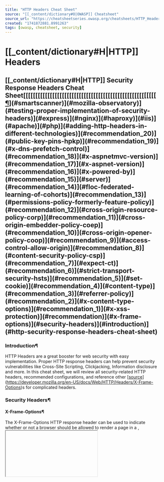 ```yaml
---
title: "HTTP Headers Cheat Sheet"
source: "[[_content/dictionary#O|OWASP]] Cheatsheet"
source_url: "https://cheatsheetseries.owasp.org/cheatsheets/HTTP_Headers_Cheat_Sheet.html"
created: "1741872881.8991263"
tags: [owasp, cheatsheet, security]
---
```

# [[_content/dictionary#H|HTTP]] Headers

## [[_content/dictionary#H|HTTP]] Security Response Headers Cheat Sheet[[[[[[[[[[[[[[[[[[[[[[[[[[[[[[[[[[[[[[[[[[[[[[[[[[[[[[[[¶](#references)](#smartscanner)](#mozilla-observatory)](#testing-proper-implementation-of-security-headers)](#express)](#nginx)](#haproxy)](#iis)](#apache)](#php)](#adding-http-headers-in-different-technologies)](#recommendation_20)](#public-key-pins-hpkp)](#recommendation_19)](#x-dns-prefetch-control)](#recommendation_18)](#x-aspnetmvc-version)](#recommendation_17)](#x-aspnet-version)](#recommendation_16)](#x-powered-by)](#recommendation_15)](#server)](#recommendation_14)](#floc-federated-learning-of-cohorts)](#recommendation_13)](#permissions-policy-formerly-feature-policy)](#recommendation_12)](#cross-origin-resource-policy-corp)](#recommendation_11)](#cross-origin-embedder-policy-coep)](#recommendation_10)](#cross-origin-opener-policy-coop)](#recommendation_9)](#access-control-allow-origin)](#recommendation_8)](#content-security-policy-csp)](#recommendation_7)](#expect-ct)](#recommendation_6)](#strict-transport-security-hsts)](#recommendation_5)](#set-cookie)](#recommendation_4)](#content-type)](#recommendation_3)](#referrer-policy)](#recommendation_2)](#x-content-type-options)](#recommendation_1)](#x-xss-protection)](#recommendation)](#x-frame-options)](#security-headers)](#introduction)](#http-security-response-headers-cheat-sheet)
### Introduction¶
HTTP Headers are a great booster for web security with easy implementation. Proper HTTP response headers can help prevent security vulnerabilities like Cross-Site Scripting, Clickjacking, Information disclosure and more.
In this cheat sheet, we will review all security-related HTTP headers, recommended configurations, and reference other [[source](https://developer.mozilla.org/en-[[_content/dictionary#U|US]]/docs/Web/HTTP/Headers/X-[[_content/dictionary#X|XSS]]-Protection)](https://developer.mozilla.org/en-US/docs/Web/HTTP/Headers/X-Frame-Options)s for complicated headers.
### Security Headers¶
#### X-Frame-Options¶
The X-Frame-Options HTTP response header can be used to indicate whether or not a browser should be allowed to render a page in a <frame>, <iframe>, <embed> or <object>. Sites can use this to avoid [clickjacking](https://owasp.org/www-community/attacks/Clickjacking) attacks, by ensuring that their content is not embedded into other sites.
Content Security Policy ([[_content/dictionary#C|CSP]]) frame-ancestors directive obsoletes X-Frame-Options for supporting browsers (source).
X-Frame-Options header is only useful when the HTTP response where it is included has something to interact with (e.g. links, buttons). If the HTTP response is a redirect or an [[_content/dictionary#A|API]] returning [[_content/dictionary#J|JSON]] data, X-Frame-Options does not provide any security.
##### ##### ##### ##### ##### ##### ##### ##### ##### ##### ##### ##### ##### ##### ##### ##### ##### ##### ##### ##### ##### Recommendation¶
Use Content Security Policy (CSP) frame-ancestors directive if possible.
Do not allow displaying of the page in a frame.

X-Frame-Options: [[_content/dictionary#D|DENY]]

#### X-[[_content/dictionary#X|XSS]]-Protection¶
The [[_content/dictionary#H|HTTP]] X-XSS-Protection response header is a feature of Internet Explorer, Chrome, and Safari that stops pages from loading when they detect reflected cross-site scripting (XSS) attacks.
[[_content/dictionary#W|WARNING]]: Even though this header can protect users of older web browsers that don't yet support [[_content/dictionary#C|CSP]], in some cases, this header can create XSS vulnerabilities in otherwise safe websites source.
Recommendation¶
Use a Content Security Policy (CSP) that disables the use of inline [[_content/dictionary#J|JavaScript]].
Do not set this header or explicitly turn it off.

X-[[_content/dictionary#X|XSS]]-Protection: 0

Please see [[Mozilla](https://blog.mozilla.org/en/privacy-security/privacy-analysis-of-floc/) X-[[_content/dictionary#X|XSS]]-Protection](https://developer.mozilla.org/en-[[_content/dictionary#U|US]]/docs/Web/[[_content/dictionary#H|HTTP]]/Headers/X-XSS-Protection) for details.
#### X-Content-Type-Options¶
The X-Content-Type-Options response HTTP header is used by the server to indicate to the browsers that the [[[_content/dictionary#M|MIME]] types](https://developer.mozilla.org/en-US/docs/Web/HTTP/Basics_of_HTTP/MIME_types) advertised in the Content-Type headers should be followed and not guessed.
This header is used to block browsers' [MIME type sniffing](https://developer.mozilla.org/en-US/docs/Web/HTTP/Basics_of_HTTP/MIME_types#mime_sniffing), which can transform non-executable MIME types into executable MIME types ([MIME Confusion Attacks](https://blog.mozilla.org/security/2016/08/26/mitigating-mime-confusion-attacks-in-firefox/)).
Recommendation¶
Set the Content-Type header correctly throughout the site.

X-Content-Type-Options: nosniff

#### Referrer-Policy¶
The Referrer-Policy [[_content/dictionary#H|HTTP]] header controls how much referrer information (sent via the Referer header) should be included with requests.
Recommendation¶
Referrer policy has been supported by browsers since 2014. Today, the default behavior in modern browsers is to no longer send all referrer information (origin, path, and query string) to the same site but to only send the origin to other sites. However, since not all users may be using the latest browsers we suggest forcing this behavior by sending this header on all responses.

Referrer-Policy: strict-origin-when-cross-origin

[[_content/dictionary#N|NOTE]]: For more information on configuring this header please see [Mozilla Referrer-Policy](https://developer.mozilla.org/en-[[_content/dictionary#U|US]]/docs/Web/[[_content/dictionary#H|HTTP]]/Headers/Referrer-Policy).

#### Content-Type¶
The Content-Type representation header is used to indicate the original media type of the resource (before any content encoding is applied for sending). If not set correctly, the resource (e.g. an image) may be interpreted as [[_content/dictionary#H|HTML]], making [[_content/dictionary#X|XSS]] vulnerabilities possible.
Although it is recommended to always set the Content-Type header correctly, it would constitute a vulnerability only if the content is intended to be rendered by the client and the resource is untrusted (provided or modified by a user).
Recommendation¶

Content-Type: text/html; charset=[[_content/dictionary#U|UTF]]-8

- [[_content/dictionary#N|NOTE]]: the charset attribute is necessary to prevent [[_content/dictionary#X|XSS]] in [[_content/dictionary#H|HTML]] pages
- [[_content/dictionary#N|NOTE]]: the text/html can be any of the possible [[_content/dictionary#M|MIME]] types

#### Set-Cookie¶
The Set-Cookie [[_content/dictionary#H|HTTP]] response header is used to send a cookie from the server to the user agent, so the user agent can send it back to the server later. To send multiple cookies, multiple Set-Cookie headers should be sent in the same response.
This is not a security header per se, but its security attributes are crucial.
Recommendation¶

Please read [Session Management Cheat Sheet](https://cheatsheetseries.owasp.org/cheatsheets/Session_Management_Cheat_Sheet.html#cookies) for a detailed explanation on cookie configuration options.

#### Strict-Transport-Security ([[_content/dictionary#H|HSTS]])¶
The [[_content/dictionary#H|HTTP]] Strict-Transport-Security response header (often abbreviated as HSTS) lets a website tell browsers that it should only be accessed using [[_content/dictionary#H|HTTPS]], instead of using HTTP.
Recommendation¶

Strict-Transport-Security: max-age=63072000; includeSubDomains; preload

- [[_content/dictionary#N|NOTE]]: Read carefully how this header works before using it. If the [[_content/dictionary#H|HSTS]] header is misconfigured or if there is a problem with the [[_content/dictionary#S|SSL]]/[[_content/dictionary#T|TLS]] certificate being used, legitimate users might be unable to access the website. For example, if the HSTS header is set to a very long duration and the [[_content/dictionary#S|SSL]]/[[_content/dictionary#T|TLS]] certificate expires or is revoked, legitimate users might be unable to access the website until the HSTS header duration has expired.

Please checkout [[HTTP_Strict_Transport_Security_Cheat_Sheet|[[_content/dictionary#H|HTTP]] Strict Transport Security Cheat Sheet]] for more information.
#### Expect-[[_content/dictionary#C|CT]] ❌¶
The Expect-CT header lets sites opt-in to reporting of Certificate Transparency (CT) requirements. Given that mainstream clients now require CT qualification, the only remaining value is reporting such occurrences to the nominated report-uri value in the header. The header is now less about enforcement and more about detection/reporting.
Recommendation¶
Do not use it. Mozilla [recommends](https://developer.mozilla.org/en-[[_content/dictionary#U|US]]/docs/Web/HTTP/Headers/Expect-CT) avoiding it, and removing it from existing code if possible.
#### Content-Security-Policy ([[_content/dictionary#C|CSP]])¶
Content Security Policy (CSP) is a security feature that is used to specify the origin of content that is allowed to be loaded on a website or in a web applications. It is an added layer of security that helps to detect and mitigate certain types of attacks, including Cross-Site Scripting ([[_content/dictionary#X|XSS]]) and data injection attacks. These attacks are used for everything from data theft to site defacement to distribution of malware.

- [[_content/dictionary#N|NOTE]]: This header is relevant to be applied in pages which can load and interpret scripts and code, but might be meaningless in the response of a [[_content/dictionary#R|REST]] [[_content/dictionary#A|API]] that returns content that is not going to be rendered.

Recommendation¶
Content Security Policy is complex to configure and maintain. For an explanation on customization options, please read [[Content_Security_Policy_Cheat_Sheet|Content Security Policy Cheat Sheet]]
#### [Access-Control-Allow-Origin](https://developer.mozilla.org/en-[[_content/dictionary#U|US]]/docs/Web/[[_content/dictionary#H|HTTP]]/Headers/Access-Control-Allow-Origin)¶
If you don't use this header, your site is protected by default by the Same Origin Policy ([[_content/dictionary#S|SOP]]). What this header does is relax this control in specified circumstances.
The Access-Control-Allow-Origin is a [[_content/dictionary#C|CORS]] (cross-origin resource sharing) header. This header indicates whether the response it is related to can be shared with requesting code from the given origin. In other words, if siteA requests a resource from siteB, siteB should indicate in its Access-Control-Allow-Origin header that siteA is allowed to fetch that resource, if not, the access is blocked due to Same Origin Policy (SOP).
Recommendation¶
If you use it, set specific [origins](https://developer.mozilla.org/en-US/docs/Glossary/Origin) instead of *. Checkout Access-Control-Allow-Origin for details.

Access-Control-Allow-Origin: https://yoursite.com

- [[_content/dictionary#N|NOTE]]: The use of '*' might be necessary depending on your needs. For example, for a public [[_content/dictionary#A|API]] that should be accessible from any origin, it might be necessary to allow '*'.

#### Cross-Origin-Opener-Policy ([[_content/dictionary#C|COOP]])¶
The [[_content/dictionary#H|HTTP]] Cross-Origin-Opener-Policy (COOP) response header allows you to ensure a top-level document does not share a browsing context group with cross-origin documents.
This header works together with Cross-Origin-Embedder-Policy ([[_content/dictionary#C|COEP]]) and Cross-Origin-Resource-Policy ([[[_content/dictionary#C|CORP]]](#cross-origin-resource-policy)) explained below.
This mechanism protects against attacks like [Spectre](https://meltdownattack.com/) which can cross the security boundary established by Same Origin Policy ([[_content/dictionary#S|SOP]]) for resources in the same browsing context group.
As this headers are very related to browsers, it may not make sense to be applied to [[_content/dictionary#R|REST]] APIs or clients that are not browsers.
Recommendation¶
Isolates the browsing context exclusively to same-origin documents.

Cross-Origin-Opener-Policy: same-origin

#### Cross-Origin-Embedder-Policy ([[_content/dictionary#C|COEP]])¶
The [[_content/dictionary#H|HTTP]] Cross-Origin-Embedder-Policy (COEP) response header prevents a document from loading any cross-origin resources that don't explicitly grant the document permission (using [[_content/dictionary#C|CORP]] or [[_content/dictionary#C|CORS]]).

- [[_content/dictionary#N|NOTE]]: Enabling this will block cross-origin resources not configured correctly from loading.

Recommendation¶
A document can only load resources from the same origin, or resources explicitly marked as loadable from another origin.

Cross-Origin-Embedder-Policy: require-corp

- [[_content/dictionary#N|NOTE]]: you can bypass it for specific resources by adding the crossorigin attribute:
- <img src="https://thirdparty.com/img.png" crossorigin>

#### Cross-Origin-Resource-Policy ([[_content/dictionary#C|CORP]])¶
The Cross-Origin-Resource-Policy (CORP) header allows you to control the set of origins that are empowered to include a resource. It is a robust defense against attacks like Spectre, as it allows browsers to block a given response before it enters an attacker's process.
Recommendation¶
Limit current resource loading to the site and sub-domains only.

Cross-Origin-Resource-Policy: same-site

#### [Permissions-Policy](https://developer.mozilla.org/en-[[_content/dictionary#U|US]]/docs/Web/[[_content/dictionary#H|HTTP]]/Headers/Permissions-Policy) (formerly Feature-Policy)¶
Permissions-Policy allows you to control which origins can use which browser features, both in the top-level page and in embedded frames. For every feature controlled by Feature Policy, the feature is only enabled in the current document or frame if its origin matches the allowed list of origins. This means that you can configure your site to never allow the camera or microphone to be activated. This prevents that an injection, for example an [[_content/dictionary#X|XSS]], enables the camera, the microphone, or other browser feature.
More information: Permissions-Policy
Recommendation¶
Set it and disable all the features that your site does not need or allow them only to the authorized domains:

Permissions-Policy: geolocation=(), camera=(), microphone=()

- [[_content/dictionary#N|NOTE]]: This example is disabling geolocation, camera, and microphone for all domains.

#### FLoC (Federated Learning of Cohorts)¶
FLoC is a method proposed by Google in 2021 to deliver interest-based advertisements to groups of users ("cohorts"). The [Electronic Frontier Foundation](https://www.eff.org/deeplinks/2021/03/googles-floc-terrible-idea), Mozilla, and others believe FLoC does not do enough to protect users' privacy.
Recommendation¶
A site can declare that it does not want to be included in the user's list of sites for cohort calculation by sending this [[_content/dictionary#H|HTTP]] header.

Permissions-Policy: interest-cohort=()

#### Server¶
The Server header describes the software used by the origin server that handled the request — that is, the server that generated the response.
This is not a security header, but how it is used is relevant for security.
Recommendation¶
Remove this header or set non-informative values.

Server: webserver

- [[_content/dictionary#N|NOTE]]: Remember that attackers have other means of fingerprinting the server technology.

#### X-Powered-By¶
The X-Powered-By header describes the technologies used by the webserver. This information exposes the server to attackers. Using the information in this header, attackers can find vulnerabilities easier.
Recommendation¶
Remove all X-Powered-By headers.

- - - [[_content/dictionary#N|NOTE]]: Remember that attackers have other means of fingerprinting your tech stack.

#### X-[[_content/dictionary#A|AspNet]]-Version¶
Provides information about the .[[_content/dictionary#N|NET]] version.
Recommendation¶
Disable sending this header. Add the following line in your web.config in the <system.web> section to remove it.
<httpRuntime enableVersionHeader="false" />

[[_content/dictionary#N|NOTE]]: Remember that attackers have other means of fingerprinting your tech stack.

#### X-[[_content/dictionary#A|AspNetMvc]]-Version¶
Provides information about the .[[_content/dictionary#N|NET]] version.
Recommendation¶
Disable sending this header. To remove the X-AspNetMvc-Version header, add the below line in Global.asax file.
[[_content/dictionary#M|MvcHandler]].[[_content/dictionary#D|DisableMvcResponseHeader]] = true;

[[_content/dictionary#N|NOTE]]: Remember that attackers have other means of fingerprinting your tech stack.

#### X-[[_content/dictionary#D|DNS]]-Prefetch-Control¶
The X-DNS-Prefetch-Control [[_content/dictionary#H|HTTP]] response header controls DNS prefetching, a feature by which browsers proactively perform domain name resolution on both links that the user may choose to follow as well as URLs for items referenced by the document, including images, [[_content/dictionary#C|CSS]], [[_content/dictionary#J|JavaScript]], and so forth.
Recommendation¶
The default behavior of browsers is to perform DNS caching which is good for most websites.
If you do not control links on your website, you might want to set off as a value to disable DNS prefetch to avoid leaking information to those domains.

X-[[_content/dictionary#D|DNS]]-Prefetch-Control: off

- [[_content/dictionary#N|NOTE]]: Do not rely in this functionality for anything production sensitive: it is not standard or fully supported and implementation may vary among browsers.

#### Public-Key-Pins ([[_content/dictionary#H|HPKP]])¶
The HTTP Public-Key-Pins response header is used to associate a specific cryptographic public key with a certain web server to decrease the risk of [[_content/dictionary#M|MITM]] attacks with forged certificates.
Recommendation¶
This header is deprecated and should not be used anymore.
### Adding [[_content/dictionary#H|HTTP]] Headers in Different Technologies¶
#### [[_content/dictionary#P|PHP]]¶
The sample code below sets the X-Frame-Options header in PHP.
header("X-Frame-Options: [[_content/dictionary#D|DENY]]");

#### Apache¶
Below is an .htaccess sample configuration which sets the X-Frame-Options header in Apache. Note that without the always option, the header will only be sent for certain status codes, as described in [the Apache documentation](https://httpd.apache.org/docs/2.4/mod/mod_headers.html#header).
<[[_content/dictionary#I|IfModule]] mod_headers.c>
Header always set X-Frame-Options "[[_content/dictionary#D|DENY]]"
</IfModule>

#### [[_content/dictionary#I|IIS]]¶
Add configurations below to your Web.config in IIS to send the X-Frame-Options header.
<system.webServer>
...
 <httpProtocol>
   <customHeaders>
     <add name="X-Frame-Options" value="[[_content/dictionary#D|DENY]]" />
   </customHeaders>
 </httpProtocol>
...
</system.webServer>

#### HAProxy¶
Add the line below to your front-end, listen, or backend configurations to send the X-Frame-Options header.
http-response set-header X-Frame-Options [[_content/dictionary#D|DENY]]

#### Nginx¶
Below is a sample configuration, it sets the X-Frame-Options header in Nginx. Note that without the always option, the header will only be sent for certain status codes, as described in [the nginx documentation](https://nginx.org/en/docs/http/ngx_http_headers_module.html#add_header).
add_header "X-Frame-Options" "[[_content/dictionary#D|DENY]]" always;

#### Express¶
You can use [helmet](https://www.npmjs.com/package/helmet) to setup [[_content/dictionary#H|HTTP]] headers in Express. The code below is sample for adding the X-Frame-Options header.
const helmet = require('helmet');
const app = express();
// Sets "X-Frame-Options: [[_content/dictionary#S|SAMEORIGIN]]"
app.use(
 helmet.frameguard({
   action: "sameorigin",
 })
);

### Testing Proper Implementation of Security Headers¶
#### [Mozilla Observatory](https://observatory.mozilla.org/)¶
The Mozilla Observatory is an online tool which helps you to check your website's header status.
#### [[[_content/dictionary#S|SmartScanner]]](https://www.thesmartscanner.com/)¶
SmartScanner has a dedicated [test profile](https://www.thesmartscanner.com/docs/configuring-security-tests) for testing security of [[_content/dictionary#H|HTTP]] headers.
Online tools usually test the homepage of the given address. But SmartScanner scans the whole website. So, you can make sure all of your web pages have the right HTTP Headers in place.
### References¶

[- Mozilla: X-Frame-Options](https://developer.mozilla.org/en-[[_content/dictionary#U|US]]/docs/Web/[[_content/dictionary#H|HTTP]]/Headers/X-Frame-Options)
[- Mozilla: X-[[_content/dictionary#X|XSS]]-Protection](https://developer.mozilla.org/en-US/docs/Web/HTTP/Headers/X-XSS-Protection)
[- hstspreload.org](https://hstspreload.org/)
[- Mozilla: Strict-Transport-Security](https://developer.mozilla.org/en-US/docs/Web/HTTP/Headers/Strict-Transport-Security)
[- Mozilla: Content-Type](https://developer.mozilla.org/en-US/docs/Web/HTTP/Headers/Content-Type)
[- Mozilla: Expect-[[_content/dictionary#C|CT]]](https://developer.mozilla.org/en-US/docs/Web/HTTP/Headers/Expect-CT)
[- Mozilla: Set-Cookie](https://developer.mozilla.org/en-US/docs/Web/HTTP/Headers/Set-Cookie)
[- content-security-policy.com](https://content-security-policy.com/)
[- Mozilla: Cross-Origin-Opener-Policy](https://developer.mozilla.org/en-US/docs/Web/HTTP/Headers/Cross-Origin-Opener-Policy)
[- resourcepolicy.fyi](https://resourcepolicy.fyi/)
[- Mozilla: Cross-Origin-Resource-Policy](https://developer.mozilla.org/en-US/docs/Web/HTTP/Headers/Cross-Origin-Resource-Policy)
[- Mozilla: Cross-Origin-Embedder-Policy](https://developer.mozilla.org/en-US/docs/Web/HTTP/Headers/Cross-Origin-Embedder-Policy)
[- Mozilla: Server Header](https://developer.mozilla.org/en-US/docs/Web/HTTP/Headers/Server)
[- Linked [[_content/dictionary#O|OWASP]] project: Secure Headers Project](https://owasp.org/www-project-secure-headers/)
